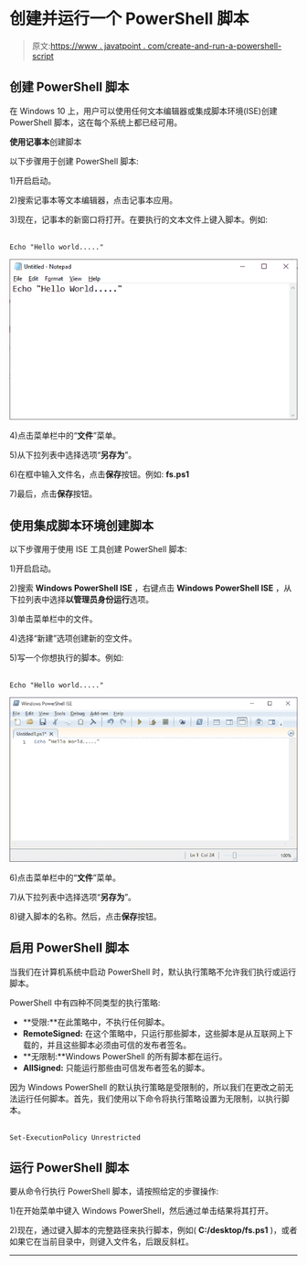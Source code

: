 # 创建并运行一个 PowerShell 脚本

> 原文:[https://www . javatpoint . com/create-and-run-a-powershell-script](https://www.javatpoint.com/create-and-run-a-powershell-script)

## 创建 PowerShell 脚本

在 Windows 10 上，用户可以使用任何文本编辑器或集成脚本环境(ISE)创建 PowerShell 脚本，这在每个系统上都已经可用。

**使用记事本**创建脚本

以下步骤用于创建 PowerShell 脚本:

1)开启启动。

2)搜索记事本等文本编辑器，点击记事本应用。

3)现在，记事本的新窗口将打开。在要执行的文本文件上键入脚本。例如:

```

Echo "Hello world....."

```

![PowerShell While loop](img/bd4231ef639fa28ef41b77809c91ee6d.png)

4)点击菜单栏中的“**文件**”菜单。

5)从下拉列表中选择选项“**另存为**”。

6)在框中输入文件名，点击**保存**按钮。例如: **fs.ps1**

7)最后，点击**保存**按钮。

## 使用集成脚本环境创建脚本

以下步骤用于使用 ISE 工具创建 PowerShell 脚本:

1)开启启动。

2)搜索 **Windows PowerShell ISE** ，右键点击 **Windows PowerShell ISE** ，从下拉列表中选择**以管理员身份运行**选项。

3)单击菜单栏中的文件。

4)选择“新建”选项创建新的空文件。

5)写一个你想执行的脚本。例如:

```

Echo "Hello world....."

```

![PowerShell While loop](img/8f957cec2b4b1a39751ec322d9eb938e.png)

6)点击菜单栏中的“**文件**”菜单。

7)从下拉列表中选择选项“**另存为**”。

8)键入脚本的名称。然后，点击**保存**按钮。

## 启用 PowerShell 脚本

当我们在计算机系统中启动 PowerShell 时，默认执行策略不允许我们执行或运行脚本。

PowerShell 中有四种不同类型的执行策略:

*   **受限:**在此策略中，不执行任何脚本。
*   **RemoteSigned:** 在这个策略中，只运行那些脚本，这些脚本是从互联网上下载的，并且这些脚本必须由可信的发布者签名。
*   **无限制:**Windows PowerShell 的所有脚本都在运行。
*   **AllSigned:** 只能运行那些由可信发布者签名的脚本。

因为 Windows PowerShell 的默认执行策略是受限制的，所以我们在更改之前无法运行任何脚本。首先，我们使用以下命令将执行策略设置为无限制，以执行脚本。

```

Set-ExecutionPolicy Unrestricted

```

## 运行 PowerShell 脚本

要从命令行执行 PowerShell 脚本，请按照给定的步骤操作:

1)在开始菜单中键入 Windows PowerShell，然后通过单击结果将其打开。

2)现在，通过键入脚本的完整路径来执行脚本，例如( **C:/desktop/fs.ps1** )，或者如果它在当前目录中，则键入文件名，后跟反斜杠。

* * *